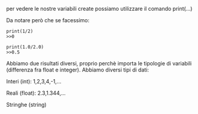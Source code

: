 per vedere le nostre variabili create possiamo utilizzare il comando print(...)

Da notare però che se facessimo:

	print(1/2)
	>>0
	
	print(1.0/2.0)
	>>0.5

Abbiamo due risultati diversi, proprio perchè importa le tipologie di variabili (differenza fra float e integer).
Abbiamo diversi tipi di dati:

Interi (int): 1,2,3,4,-1,...

Reali (float): 2.3,1.344,...

Stringhe (string)